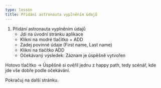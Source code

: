 ```yaml
---
type: lesson
title: Přidání astronauta vyplněním údajů
---
```


1. Přidání astronauta vyplněním údajů
    - Jdi na úvodní stránku aplikace
    - Klikni na modré tlačítko + ADD
    - Zadej povinné údaje (First name, Last name)
    - Klikni na tlačítko ADD
    - Očekávaný výsledek: Záznam je úspěšně vytvořen

Hotovo tlačítko → Úspěšně si ověřil jednu z happy path, tedy scénář, kde jde vše dobře podle očekávání.

Pokračuj na další stránku.
